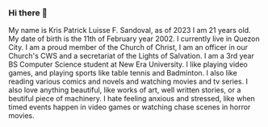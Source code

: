 ### Hi there 👋

My name is Kris Patrick Luisse F. Sandoval, as of 2023 I am 21 years old. My date of birth is the 11th of February year 2002. I currently live in Quezon City. 
I am a proud member of the Church of Christ, I am an officer in our Church's CWS and a secretariat of the Lights of Salvation.
I am a 3rd year BS Computer Science student at New Era University. I like playing video games, and playing sports like table tennis and Badminton. I also like reading various comics and novels and watching movies and tv series.
I also love anything beautiful, like works of art, well written stories, or a beutiful piece of machinery. I hate feeling anxious and stressed, like when timed events happen in video games or watching chase scenes in horror movies.
